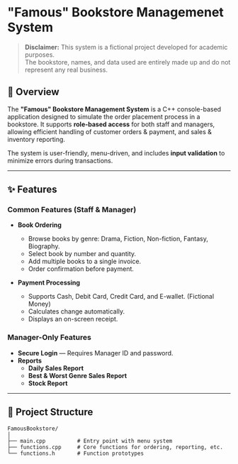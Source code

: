 # "Famous" Bookstore Managemenet System

> **Disclaimer:** This system is a fictional project developed for academic purposes.  
> The bookstore, names, and data used are entirely made up and do not represent any real business.

## 📖 Overview
The **"Famous" Bookstore Management System** is a C++ console-based application designed to simulate the order placement process in a bookstore. It supports **role-based access** for both staff and managers, allowing efficient handling of customer orders & payment, and sales & inventory reporting.

The system is user-friendly, menu-driven, and includes **input validation** to minimize errors during transactions.

---

## ✨ Features
### Common Features (Staff & Manager)
- **Book Ordering**
  - Browse books by genre: Drama, Fiction, Non-fiction, Fantasy, Biography.
  - Select book by number and quantity.
  - Add multiple books to a single invoice.
  - Order confirmation before payment.

- **Payment Processing**
  - Supports Cash, Debit Card, Credit Card, and E-wallet. (Fictional Money)
  - Calculates change automatically.
  - Displays an on-screen receipt.

### Manager-Only Features
- **Secure Login** — Requires Manager ID and password.
- **Reports**
  - **Daily Sales Report**
  - **Best & Worst Genre Sales Report**
  - **Stock Report**

---

## 📂 Project Structure
```plaintext
FamousBookstore/
│
├── main.cpp          # Entry point with menu system
├── functions.cpp     # Core functions for ordering, reporting, etc.
└── functions.h       # Function prototypes
